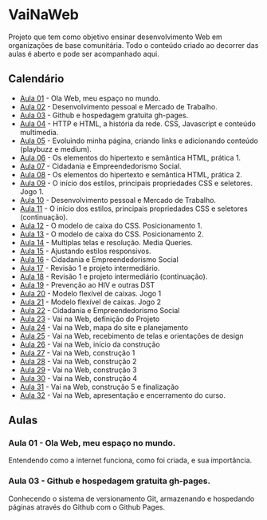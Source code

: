 # VaiNaWeb

Projeto que tem como objetivo ensinar desenvolvimento Web em organizações de base comunitária.
Todo o conteúdo criado ao decorrer das aulas é aberto e pode ser acompanhado aqui. 

## Calendário

- [Aula 01](aulas/aula01/aula01.md) - Ola Web, meu espaço no mundo.
- [Aula 02](aulas/aula02/aula02.md) - Desenvolvimento pessoal e Mercado de Trabalho.
- [Aula 03](aulas/aula03/aula03.md) - Github e hospedagem gratuita gh-pages.
- [Aula 04](aulas/aula04/aula04.md) - HTTP e HTML, a história da rede. CSS, Javascript  e conteúdo multimedia.
- [Aula 05](aulas/aula05/aula05.md) - Evoluindo minha página, criando links e adicionando conteúdo (playbuzz e medium).
- [Aula 06](aulas/aula06/aula06.md) - Os elementos do hipertexto e semântica HTML, prática 1.
- [Aula 07](aulas/aula07/aula07.md) - Cidadania e Empreendedorismo Social.
- [Aula 08](aulas/aula08/aula08.md) - Os elementos do hipertexto e semântica HTML, prática 2.
- [Aula 09](aulas/aula09/aula09.md) - O início dos estilos, principais propriedades CSS e seletores. Jogo 1.
- [Aula 10](aulas/aula10/aula10.md) - Desenvolvimento pessoal e Mercado de Trabalho.
- [Aula 11](aulas/aula11/aula11.md) - O início dos estilos, principais propriedades CSS e seletores (continuação).
- [Aula 12](aulas/aula12/aula12.md) - O modelo de caixa do CSS. Posicionamento 1.
- [Aula 13](aulas/aula13/aula13.md) - O modelo de caixa do CSS. Posicionamento 2.
- [Aula 14](aulas/aula14/aula14.md) - Multiplas telas e resolução. Media Queries.
- [Aula 15](aulas/aula15/aula15.md) - Ajustando estilos responsivos.
- [Aula 16](aulas/aula16/aula16.md) - Cidadania e Empreendedorismo Social
- [Aula 17](aulas/aula17/aula17.md) - Revisão 1 e projeto intermediário.
- [Aula 18](aulas/aula18/aula18.md) - Revisão 1 e projeto intermediário (continuação).
- [Aula 19](aulas/aula19/aula19.md) - Prevenção ao HIV e outras DST
- [Aula 20](aulas/aula20/aula20.md) - Modelo flexível de caixas. Jogo 1
- [Aula 21](aulas/aula21/aula21.md) - Modelo flexível de caixas. Jogo 2
- [Aula 22](aulas/aula22/aula22.md) - Cidadania e Empreendedorismo Social
- [Aula 23](aulas/aula23/aula23.md) - Vai na Web, definição do Projeto
- [Aula 24](aulas/aula24/aula24.md) - Vai na Web, mapa do site e planejamento
- [Aula 25](aulas/aula25/aula25.md) - Vai na Web, recebimento de telas e orientações de design
- [Aula 26](aulas/aula26/aula26.md) - Vai na Web, início da construção
- [Aula 27](aulas/aula27/aula27.md) - Vai na Web, construção 1
- [Aula 28](aulas/aula28/aula28.md) - Vai na Web, construção 2
- [Aula 29](aulas/aula29/aula29.md) - Vai na Web, construção 3
- [Aula 30](aulas/aula30/aula30.md) - Vai na Web, construção 4
- [Aula 31](aulas/aula31/aula31.md) - Vai na Web, construção 5 e finalização
- [Aula 32](aulas/aula32/aula32.md) - Vai na Web, apresentação e encerramento do curso.

## Aulas

### Aula 01 - Ola Web, meu espaço no mundo.

Entendendo como a internet funciona, como foi criada, e sua importância.

### Aula 03 - Github e hospedagem gratuita gh-pages.

Conhecendo o sistema de versionamento Git, armazenando e hospedando páginas através do Github com o Github Pages.
